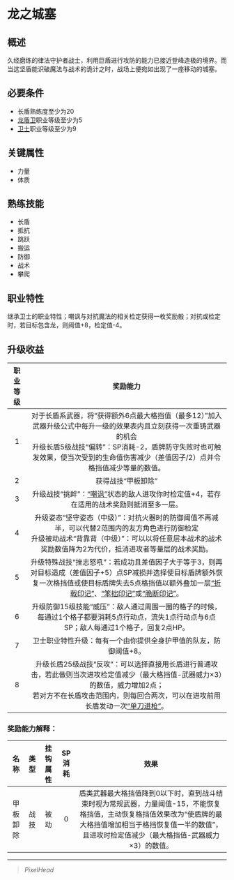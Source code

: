 # 龙之城塞

## 概述

久经磨练的律法守护者战士，利用巨盾进行攻防的能力已接近登峰造极的境界。而当这坚盾能识破魔法与战术的诡计之时，战场上便宛如出现了一座移动的城塞。

## 必要条件

* 长盾熟练度至少为20
* <a href="../dragon_shielder" target="_blank">龙盾卫</a>职业等级至少为5
* <a href="../../../basicJob/Guard" target="_blank">卫士</a>职业等级至少为9

## 关键属性

* 力量
* 体质

## 熟练技能

* 长盾
* 抵抗
* 跳跃
* 搬运
* 防御
* 战术
* 攀爬
  
## 职业特性

继承卫士的职业特性；嘲讽与对抗魔法的相关检定获得一枚奖励骰；对抗或检定时，若目标包含龙，则阈值+8，检定值-4。

## 升级收益

职业等级|奖励能力
:--:|:--:
1|对于长盾系武器，将“获得额外6点最大格挡值（最多12）”加入武器升级公式中每升一级的效果表内且立刻获得一次重铸武器的机会<br>升级长盾5级战技“偏转”：SP消耗-2，盾牌防守失败时也可触发效果，使当次受到的生命值伤害减少（差值因子/2）点并令格挡值减少等量的数值。
2|获得战技“甲板卸除”
3|升级战技“挑衅”：<a href="../../../../status/normal/#嘲讽" target="_blank">“嘲讽”</a>状态的敌人进攻你时检定值+4，若存在适用的战术奖励则抵消至多一层。
4|升级姿态“坚守姿态（中级）”：对抗火器时的防御阈值不再减半，可以代替2范围内的友方角色进行防御检定<br>升级被动战术“背靠背（中级）”：可以以将任意层本战术的战术奖励数值降为2为代价，抵消进攻者等量层的战术奖励。
5|升级特殊战技“挫志怒吼”：若成功且差值因子大于等于3，则再对目标造成（差值因子+5）点SP减损并选择使目标盾牌额外恢复一次格挡值或使目标盾牌失去5点格挡值以额外叠加一层<a href="../../../../status/mark/#折戟印记" target="_blank">“折戟印记”</a>、<a href="../../../../status/mark/#笨拙印记" target="_blank">“笨拙印记”</a>或<a href="../../../../status/mark/#脆断印记" target="_blank">“脆断印记”</a>。
6|升级防御15级技能“威压”：敌人通过周围一圈的格子的时候，每通过1个格子都要消耗5点行动点，流失1点行动点与6点SP；敌人每通过1个格子，回复2点HP。
7|卫士职业特性升级：每有一个由你提供全身护甲值的队友，防御阈值+8。
8|升级长盾25级战技“反攻”：可以选择直接用长盾进行普通攻击，若此做则当次进攻检定值减少（最大格挡值-武器威力×3）的数值，威力增加2点；<br>若对方不在长盾攻击范围内，则每回合两次，可以在进攻前用长盾发动一次<a href="../../../../update/universal/#中程武器/#中级" target="_blank">“单刀进枪”</a>。

### 奖励能力解释：

名称|类型|挂钩属性|SP消耗|效果
:--:|:--:|:--:|:--:|:--:
甲板卸除|战技|被动|0|盾类武器最大格挡值降到0以下时，直到战斗结束时视为常规武器，力量阈值-15，不能恢复格挡值，主动恢复格挡值效果改为“使盾牌的最大格挡值增加相当于格挡恢复值一半的数值”，且进攻时检定值减少（最大格挡值-武器威力×3）的数值。

---

> *PixelHead*